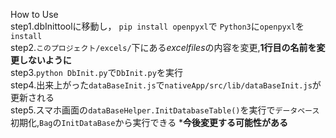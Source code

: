 How to Use<br>
step1.dbInittoolに移動し， `pip install openpyxl`で `Python3`に`openpyxl`を`install`<br>
step2.`このプロジェクト/excels/`下にある*excelfiles*の内容を変更,**1行目の名前を変更しないように**<br>
step3.`python DbInit.py`で`DbInit.py`を実行<br>
step4.出来上がった`dataBaseInit.js`で`nativeApp/src/lib/dataBaseInit.js`が更新される<br>
step5.スマホ画面の`dataBaseHelper.InitDatabaseTable()`を実行で`データベース`初期化,`Bag`の`InitDataBase`から実行できる
***今後変更する可能性がある**